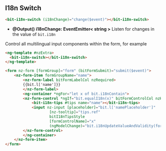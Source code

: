 ## I18n Switch

```html
<bit-i18n-switch (i18nChange)="change($event)"></bit-i18n-switch>
```

- **@Output() i18nChange: EventEmitter< string >** Listen for changes in the value of `bit.i18n`

Control all multilingual input components within the form, for example

```html
<ng-template #nzExtra>
  <bit-i18n-switch></bit-i18n-switch>
</ng-template>

<form nz-form [formGroup]="form" (bitFormSubmit)="submit($event)">
    <nz-form-item formGroupName="name">
        <nz-form-label bitFormLabelCol nzRequired>
        {{bit.l['name']}}
        </nz-form-label>
        <ng-container *ngFor="let x of bit.i18nContain">
        <nz-form-control *ngIf="bit.equalI18n(x)" bitFormControlCol nzHasFeedback>
            <bit-i18n-tips #tips name="name"></bit-i18n-tips>
            <input nz-input [placeholder]="bit.l['namePlaceholder']"
                    [nz-tooltip]="tips.ref"
                    bitI18nTipsStyle
                    [formControlName]="x"
                    (ngModelChange)="bit.i18nUpdateValueAndValidity(form,'name',x)"/>
        </nz-form-control>
        </ng-container>
    </nz-form-item>
</form>
```